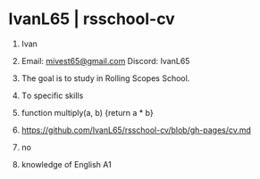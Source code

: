 # IvanL65 | rsschool-cv

1. Ivan 

2. Email: mivest65@gmail.com Discord: IvanL65

3. The goal is to study in Rolling Scopes School.

4. Тo specific skills

5. function multiply(a, b) {return a * b}

6. https://github.com/IvanL65/rsschool-cv/blob/gh-pages/cv.md

7. no

8. knowledge of English A1
